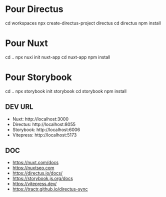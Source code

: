 # Pour Directus
cd workspaces
npx create-directus-project directus
cd directus
npm install

# Pour Nuxt
cd ..
npx nuxi init nuxt-app
cd nuxt-app
npm install

# Pour Storybook
cd ..
npx storybook init storybook
cd storybook
npm install

## DEV URL

- Nuxt: http://localhost:3000
- Directus: http://localhost:8055
- Storybook: http://localhost:6006
- Vitepress: http://localhost:5173

## DOC

- https://nuxt.com/docs
- https://nuxtseo.com
- https://directus.io/docs/
- https://storybook.js.org/docs
- https://vitepress.dev/
- https://tractr.github.io/directus-sync
